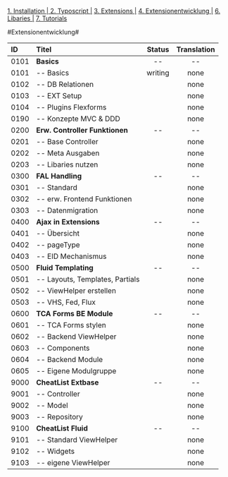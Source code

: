[1. Installation   | ](1-installation.md)  [2. Typoscript   |](2-typoscript.md)   [3. Extensions  |](3-extensions.md)  [4. Extensionentwicklung  |](4-extensionentwicklung.md)  [6. Libaries  |](6-libaries.md)  [7. Tutorials](7-tutorials.md) 

#Extensionentwicklung#

| ID   | Titel                          | Status       | Translation |
| :--- | :----------------------------- | :----------: | :---------: |
| 0101 | **Basics**                     | --           | -- |
| 0101 | -- Basics                      | writing      | none | 
| 0102 | -- DB Relationen               |              | none |
| 0103 | -- EXT Setup                   |              | none |
| 0104 | -- Plugins Flexforms           |              | none |
| 0190 | -- Konzepte MVC & DDD          |              | none |
| 0200 | **Erw. Controller Funktionen** | --           | --   |
| 0201 | -- Base Controller             |              | none |
| 0202 | -- Meta Ausgaben               |              | none |
| 0203 | -- Libaries nutzen             |              | none |
| 0300 | **FAL Handling**               | --           | --   |
| 0301 | -- Standard                    |              | none |
| 0302 | -- erw. Frontend Funktionen    |              | none |
| 0303 | -- Datenmigration              |              | none |
| 0400 | **Ajax in Extensions**         | --           | -- |
| 0401 | -- Übersicht                   |              | none |
| 0402 | -- pageType                    |              | none |
| 0403 | -- EID Mechanismus             |              | none |
| 0500 | **Fluid Templating**           | --           | -- |
| 0501 | -- Layouts, Templates, Partials|              | none |
| 0502 | -- ViewHelper erstellen        |              | none |
| 0503 | -- VHS, Fed, Flux              |              | none |
| 0600 | **TCA Forms BE Module**        | --           | -- |
| 0601 | -- TCA Forms stylen            |              | none |
| 0602 | -- Backend ViewHelper          |              | none |
| 0603 | -- Components                  |              | none |
| 0604 | -- Backend Module              |              | none |
| 0605 | -- Eigene Modulgruppe          |              | none |
| 9000 | **CheatList Extbase**          | --           | -- |
| 9001 | -- Controller                  |              | none |
| 9002 | -- Model                       |              | none |
| 9003 | -- Repository                  |              | none |
| 9100 | **CheatList Fluid**            | --           | -- |
| 9101 | -- Standard ViewHelper         |              | none |
| 9102 | -- Widgets                     |              | none |
| 9103 | -- eigene ViewHelper           |              | none |
